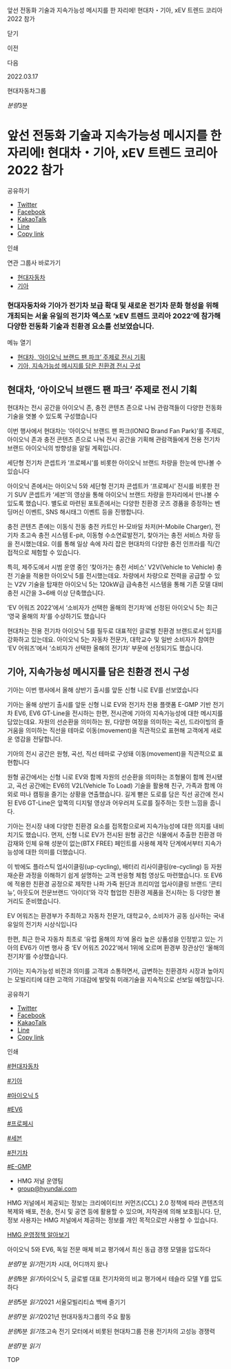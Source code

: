 앞선 전동화 기술과 지속가능성 메시지를 한 자리에! 현대차・기아, xEV 트렌드 코리아 2022 참가






닫기

이전

다음

2022.03.17

현대자동차그룹


*분량*3분

# 앞선 전동화 기술과 지속가능성 메시지를 한 자리에! 현대차・기아, xEV 트렌드 코리아 2022 참가

공유하기

* [Twitter](# "새창으로 열림")
* [Facebook](# "새창으로 열림")
* [KakaoTalk](# "새창으로 열림")
* [Line](# "새창으로 열림")
* [Copy link](#)

인쇄

연관 그룹사 바로가기

* [현대자동차](http://www.hyundai.com)
* [기아](http://www.kia.com)



### 현대자동차와 기아가 전기차 보급 확대 및 새로운 전기차 문화 형성을 위해 개최되는 서울 유일의 전기차 엑스포 ‘xEV 트렌드 코리아 2022’에 참가해 다양한 전동화 기술과 친환경 요소를 선보였습니다.

메뉴 열기

* [현대차, ‘아이오닉 브랜드 팬 파크’ 주제로 전시 기획](#target1)
* [기아, 지속가능성 메시지를 담은 친환경 전시 구성](#target8)



## 현대차, ‘아이오닉 브랜드 팬 파크’ 주제로 전시 기획



현대차는 전시 공간을 아이오닉 존, 충전 콘텐츠 존으로 나눠 관람객들이 다양한 전동화 기술을 엿볼 수 있도록 구성했습니다



이번 행사에서 현대차는 ‘아이오닉 브랜드 팬 파크(IONIQ Brand Fan Park)’를 주제로, 아이오닉 존과 충전 콘텐츠 존으로 나눠 전시 공간을 기획해 관람객들에게 전용 전기차 브랜드 아이오닉의 방향성을 알릴 계획입니다.

세단형 전기차 콘셉트카 ‘프로페시’를 비롯한 아이오닉 브랜드 차량을 한눈에 만나볼 수 있습니다



아이오닉 존에서는 아이오닉 5와 세단형 전기차 콘셉트카 ‘프로페시’ 전시를 비롯한 전기 SUV 콘셉트카 ‘세븐’의 영상을 통해 아이오닉 브랜드 차량을 한자리에서 만나볼 수 있도록 했습니다. 별도로 마련된 포토존에서는 다양한 친환경 굿즈 경품을 증정하는 벤딩머신 이벤트, SNS 해시태그 이벤트 등을 진행합니다.

충전 콘텐츠 존에는 이동식 전동 충전 카트인 H-모바일 차저(H-Mobile Charger), 전기차 초고속 충전 시스템 E-pit, 이동형 수소연료발전기, 찾아가는 충전 서비스 차량 등을 전시했는데요. 이를 통해 일상 속에 자리 잡은 현대차의 다양한 충전 인프라를 직/간접적으로 체험할 수 있습니다.

특히, 제주도에서 시범 운영 중인 ‘찾아가는 충전 서비스’ V2V(Vehicle to Vehicle) 충전 기술을 적용한 아이오닉 5를 전시했는데요. 차량에서 차량으로 전력을 공급할 수 있는 V2V 기술을 탑재한 아이오닉 5는 120kW급 급속충전 시스템을 통해 기존 모델 대비 충전 시간을 3~6배 이상 단축했습니다.

‘EV 어워즈 2022’에서 ‘소비자가 선택한 올해의 전기차’에 선정된 아이오닉 5는 최근 ‘영국 올해의 차’를 수상하기도 했습니다



현대차는 전용 전기차 아이오닉 5를 필두로 대표적인 글로벌 친환경 브랜드로서 입지를 강화하고 있는데요. 아이오닉 5는 자동차 전문가, 대학교수 및 일반 소비자가 참여한 ‘EV 어워즈’에서 ‘소비자가 선택한 올해의 전기차’ 부문에 선정되기도 했습니다.

## 기아, 지속가능성 메시지를 담은 친환경 전시 구성



기아는 이번 행사에서 올해 상반기 출시를 앞둔 신형 니로 EV를 선보였습니다



기아는 올해 상반기 출시를 앞둔 신형 니로 EV와 전기차 전용 플랫폼 E-GMP 기반 전기차 EV6, EV6 GT-Line을 전시하는 한편, 전시관에 기아의 지속가능성에 대한 메시지를 담았는데요. 자원의 선순환을 의미하는 원, 다양한 여정을 의미하는 곡선, 드라이빙의 즐거움을 의미하는 직선을 테마로 이동(movement)을 직관적으로 표현해 고객에게 새로운 영감을 전달합니다.

기아의 전시 공간은 원형, 곡선, 직선 테마로 구성돼 이동(movement)을 직관적으로 표현합니다



원형 공간에서는 신형 니로 EV와 함께 자원의 선순환을 의미하는 조형물이 함께 전시됐고, 곡선 공간에는 EV6의 V2L(Vehicle To Load) 기술을 활용해 친구, 가족과 함께 야외로 떠나 캠핑을 즐기는 상황을 연출했습니다. 길게 뻗은 도로를 담은 직선 공간에 전시된 EV6 GT-Line은 앞쪽의 디지털 영상과 어우러져 도로를 질주하는 듯한 느낌을 줍니다.

기아는 전시장 내에 다양한 친환경 요소를 접목함으로써 지속가능성에 대한 의지를 내비치기도 했습니다. 먼저, 신형 니로 EV가 전시된 원형 공간은 식물에서 추출한 친환경 마감재와 인체 유해 성분이 없는(BTX FREE) 페인트를 사용해 제작 단계에서부터 지속가능성에 대한 의미를 더했습니다.

이 밖에도 플라스틱 업사이클링(up-cycling), 배터리 리사이클링(re-cycling) 등 자원 재순환 과정을 이해하기 쉽게 설명하는 고객 반응형 체험 영상도 마련했습니다. 또 EV6에 적용한 친환경 공정으로 제작한 나파 가죽 원단과 프리미엄 업사이클링 브랜드 ‘콘티뉴’, 아웃도어 전문브랜드 ‘아이더’와 각각 협업한 친환경 제품을 전시하는 등 다양한 볼거리도 준비했습니다.

EV 어워즈는 환경부가 주최하고 자동차 전문가, 대학교수, 소비자가 공동 심사하는 국내 유일의 전기차 시상식입니다



한편, 최근 한국 자동차 최초로 ‘유럽 올해의 차’에 올라 높은 상품성을 인정받고 있는 기아의 EV6가 이번 행사 중 ‘EV 어워즈 2022’에서 1위에 오르며 환경부 장관상인 ‘올해의 전기차’를 수상했습니다.

기아는 지속가능성 비전과 의미를 고객과 소통하면서, 급변하는 친환경차 시장과 높아지는 모빌리티에 대한 고객의 기대감에 발맞춰 미래기술을 지속적으로 선보일 예정입니다.



공유하기

* [Twitter](# "새창으로 열림")
* [Facebook](# "새창으로 열림")
* [KakaoTalk](# "새창으로 열림")
* [Line](# "새창으로 열림")
* [Copy link](#)

인쇄

[#현대자동차](/tag/722)

[#기아](/tag/723)

[#아이오닉 5](/tag/731)

[#EV6](/tag/960)

[#프로페시](/tag/907)

[#세븐](/tag/1617)

[#전기차](/tag/824)

[#E-GMP](/tag/1071)



* HMG 저널 운영팀
* [group@hyundai.com](mailto:group@hyundai.com)

HMG 저널에서 제공되는 정보는 크리에이티브 커먼즈(CCL) 2.0 정책에 따라 콘텐츠의 복제와 배포, 전송, 전시 및 공연 등에 활용할 수 있으며, 저작권에 의해 보호됩니다.
단, 정보 사용자는 HMG 저널에서 제공하는 정보를 개인 목적으로만 사용할 수 있습니다.

[HMG 운영정책 알아보기](/footer/operationRegist)

아이오닉 5와 EV6, 독일 전문 매체 비교 평가에서 최신 동급 경쟁 모델을 압도하다

*분량*7분 *읽기*전기차 시대, 어디까지 왔나

*분량*8분 *읽기*아이오닉 5, 글로벌 대표 전기차와의 비교 평가에서 테슬라 모델 Y를 압도하다

*분량*5분 *읽기*2021 서울모빌리티쇼 백배 즐기기

*분량*7분 *읽기*2021년 현대자동차그룹의 주요 활동

*분량*6분 *읽기*초고속 전기 모터에서 비롯된 현대차그룹 전용 전기차의 고성능 경쟁력

*분량*7분 *읽기*

TOP
